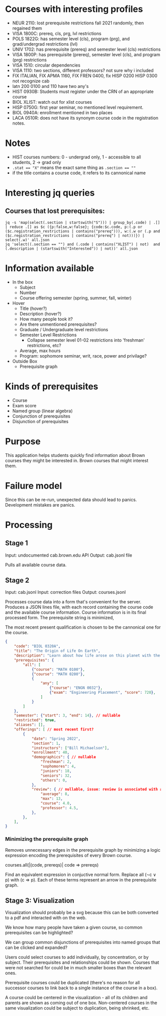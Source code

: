 # Courses with interesting profiles

* NEUR 2110: lost prerequisite restrictions fall 2021 randomly, then regained them
* VISA 1800C: prereq, cls, prg, lvl restrictions
* POLS 1822G: has semester level (cls), program (prg), and grad/undergrad restrictions (lvl)
* UNIV 1702: has prerequisite (prereq) and semester level (cls) restrictions
* VISA 1800P: has prerequisite (prereq), semester level (cls), and program (prg) restrictions
* VISA 1510: circular dependencies
* VISA 1110: two sections, different professors? not sure why i included
* FIX ITALIAN, FIX APMA 1160, FIX FREN 0400, fix HISP 0200 HISP 0300 not recognize cab
* latn 200 0100 and 110 have two any's
* HIST 0930B: Students must register under the CRN of an appropriate course
* BIOL XLIST: watch out for xlist courses
* HISP 0750G: first year seminar, no mentioned level requirement.
* BIOL 0940A: enrollment mentioned in two places
* LACA 0510R: does not have its synonym course code in the registration notes.

# Notes

* HIST courses numbers: 0 - undergrad only, 1 - accessible to all students, 2 -> grad only
* `.stat == "X"` means the exact same thing as `.section == ""`
* if the title contains a course code, it refers to its cannonical name

# Interesting jq queries

## Courses that lost prerequisites:

```
jq -s 'map(select(.section | startswith("S"))) | group_by(.code) | .[] | reduce .[] as $c ({p:false,w:false}; {code:$c.code, p:(.p or ($c.registration_restrictions | contains("prereq"))), w:(.w or (.p and ($c.registration_restrictions | contains("prereq") | not)))}) | select(.w)' all.json
jq 'select((.section == "") and (.code | contains("XLIST") | not)  and (.description | (startswith("Interested")) | not))' all.json
```

# Information available

* In the box
    * Subject
    * Number
    * Course offering semester (spring, summer, fall, winter)
* Hover
    * Title (hover?)
    * Description (hover?) 
    * How many people took it?
    * Are there unmentioned prerequisites?
    * Graduate / Undergraduate level restrictions
    * Semester Level Restrictions
        * Collapse semester level 01-02 restrictions into 'freshman' restrictions, etc?
    * Average, max hours
    * Program: sophomore seminar, writ, race, power and privilage?
* Outside Box
    * Prerequisite graph

# Kinds of prerequisites

* Course 
* Exam score
* Named group (linear algebra)
* Conjunction of prerequisites
* Disjunction of prerequisites

# Purpose

This application helps students quickly find information about Brown courses they might be interested in.
Brown courses that might interest them. 

# Failure model

Since this can be re-run, unexpected data should lead to panics.
Development mistakes are panics.


# Processing

## Stage 1

Input: undocumented cab.brown.edu API
Output: cab.jsonl file

Pulls all available course data.

## Stage 2

Input: cab.jsonl
Input: correction files
Output: courses.jsonl

Processes course data into a form that's convenient for the server. Produces a JSON lines file,
with each record containing the course code and the available course information. Course information
is in its final processed form. The prerequisite string is minimized, 

The most recent present qualification is chosen to be the cannonical one for the course. 

```json
{
    "code": "BIOL 0320A",
    "title": "The Origin of Life On Earth",
    "description": "Learn about how life arose on this planet with the help of aliens",
    "prerequisites": {
        "all": [
            {"course": "MATH 0100"},
            {"course": "MATH 0200"},
            {
                "any": [
                    {"course": "ENGN 0032"},                
                    {"exam": "Engineering Placement", "score": 720},
                ]
            }
        ]
    },
    "semester": {"start": 3, "end": 14}, // nullable
    "restricted": true,
    "aliases": [],
    "offerings": [ // most recent first?
        {
            "date": "Spring 2022",
            "section": 1,
            "instructors": ["Bill Michaelson"],
            "enrollment": 40,
            "demographics": { // nullable
                "freshman": 2,
                "sophomores": 4, 
                "juniors": 18,
                "seniors": 32,
                "others": 0,
            },
            "review": { // nullable, issue: review is associated with a date, not with date, section
                "average": 8,
                "max": 13,
                "course": 4.0,
                "professor": 4.5,
            },
        },
    ],
}
```


### Minimizing the prerequisite graph

Removes unnecessary edges in the prerequisite graph by minimizing a logic expression encoding 
the prerequisites of every Brown course.

courses.all(|(code, prereqs)| code ⇒ prereqs)

Find an equivalent expression in conjuctive normal form. Replace all (¬c ∨ p) with (c ⇒ p).
Each of these terms represent an arrow in the prerequisite graph.

## Stage 3: Visualization

Visualization should probably be a svg because this can be both converted to a pdf and interacted with
on the web. 

We know how many people have taken a given course, so common prerequisites can be highlighted?

We can group common disjunctions of prerequisites into named groups that can be clicked and expanded?

Users could select courses to add individually, by concentration, or by subject. Their prerequisites
and relationships could be shown. Courses that were not searched for could be in much smaller boxes
than the relevant ones.

Prerequisite courses could be duplicated (there's no reason for all successor courses to link back to a 
single instance of the course in a box).

A course could be centered in the visualization - all of its children and parents are shown
as coming out of one box. Non-centered courses in the same visualization could be subject to 
duplication, being shrinked, etc.




